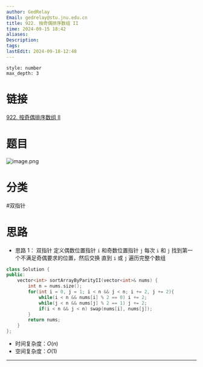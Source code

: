 ```yaml
---
author: GedRelay
Email: gedrelay@stu.jnu.edu.cn
title: 922. 按奇偶排序数组 II
time: 2024-09-15 18:42
aliases: 
Description: 
tags: 
lastEdit: 2024-09-18-12:48
---
```


```toc
style: number
max_depth: 3
```

# 链接
[922. 按奇偶排序数组 II](https://leetcode.cn/problems/sort-array-by-parity-ii/) 

# 题目
![image.png](https://ged-pic-bed.oss-cn-guangzhou.aliyuncs.com/img/202409151842508.png)


# 分类
#双指针 

# 思路
- 思路 1：
双指针
定义偶数位置指针 `i` 和奇数位置指针 `j` 
每次 `i` 和 `j` 找到第一个不满足奇偶要求的位置，然后交换
直到 `i` 或 `j` 遍历完整个数组 


```cpp
class Solution {
public:
    vector<int> sortArrayByParityII(vector<int>& nums) {
        int n = nums.size();
        for(int i = 0, j = 1; i < n && j < n; i += 2, j += 2){
            while(i < n && nums[i] % 2 == 0) i += 2;
            while(j < n && nums[j] % 2 == 1) j += 2;
            if(i < n && j < n) swap(nums[i], nums[j]);
        }
        return nums;
    }
};
```


- 时间复杂度：${O\left( n \right)  }$ 
- 空间复杂度：${O\left( 1 \right)  }$ 


---

